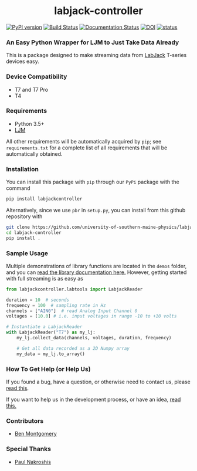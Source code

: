 <h1 align="center">labjack-controller</h1>

[![PyPI version](https://badge.fury.io/py/labjackcontroller.svg)](https://badge.fury.io/py/labjackcontroller)
[![Build Status](https://travis-ci.com/university-of-southern-maine-physics/labjack-controller.svg?branch=master)](https://travis-ci.com/university-of-southern-maine-physics/labjack-controller)
[![Documentation Status](https://readthedocs.org/projects/labjack-controller/badge/?version=latest)](https://labjack-controller.readthedocs.io/en/latest/?badge=latest)
[![DOI](https://zenodo.org/badge/139457989.svg)](https://zenodo.org/badge/latestdoi/139457989)
[![status](http://joss.theoj.org/papers/65cc778168eb6bdeff05d852bfe21eeb/status.svg)](http://joss.theoj.org/papers/65cc778168eb6bdeff05d852bfe21eeb)

### An Easy Python Wrapper for LJM to Just Take Data Already

This is a package designed to make streaming data from [LabJack](https://labjack.com/) T-series devices easy.

### Device Compatibility

+ T7 and T7 Pro
+ T4

### Requirements

+ Python 3.5+
+ [LJM](https://labjack.com/support/software/installers/ljm)

All other requirements will be automatically acquired by `pip`; see `requirements.txt` for a complete list of all requirements that will be automatically obtained.

### Installation

You can install this package with `pip` through our `PyPi` package with the command
```bash
pip install labjackcontroller
```

Alternatively, since we use `pbr` in `setup.py`, you can install from this github repository with

```bash
git clone https://github.com/university-of-southern-maine-physics/labjack-controller.git
cd labjack-controller
pip install .
```

### Sample Usage

Multiple demonstrations of library functions are located in the `demos` folder, and you can [read the library documentation here.](https://labjack-controller.readthedocs.io/en/latest/index.html) However, getting started with full streaming is as easy as

```python
from labjackcontroller.labtools import LabjackReader

duration = 10  # seconds
frequency = 100  # sampling rate in Hz
channels = ["AIN0"]  # read Analog Input Channel 0
voltages = [10.0] # i.e. input voltages in range -10 to +10 volts

# Instantiate a LabjackReader
with LabjackReader("T7") as my_lj:
    my_lj.collect_data(channels, voltages, duration, frequency)

    # Get all data recorded as a 2D Numpy array
    my_data = my_lj.to_array()
```

### How To Get Help (or Help Us)

If you found a bug, have a question, or otherwise need to contact us, please [read this][0].

If you want to help us in the development process, or have an idea, [read this.][1]

### Contributors

+ [Ben Montgomery](https://github.com/Nyctanthous)

### Special Thanks

+ [Paul Nakroshis](https://github.com/paulnakroshis)

[0]: https://github.com/university-of-southern-maine-physics/labjack-controller/blob/master/CONTRIBUTING.md#if-you-found-a-bug
[1]: https://github.com/university-of-southern-maine-physics/labjack-controller/blob/master/CONTRIBUTING.md#if-you-want-to-contribute-code
